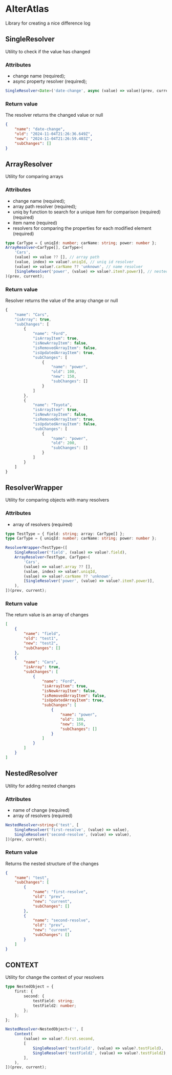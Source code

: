 # AlterAtlas

Library for creating a nice difference log

## SingleResolver

Utility to check if the value has changed

### Attributes

-   change name (required);
-   async property resolver (required);

```typescript
SingleResolver<Date>('date-change', async (value) => value)(prev, current);
```

### Return value

The resolver returns the changed value or null

```json
{
    "name": "date-change",
    "old": "2024-11-04T21:26:36.649Z",
    "new": "2024-11-04T21:26:59.403Z",
    "subChanges": []
}
```

## ArrayResolver

Utility for comparing arrays

### Attributes

-   change name (required);
-   array path resolver (required);
-   uniq by function to search for a unique item for comparison (required) (required)
-   item name (required)
-   resolvers for comparing the properties for each modified element (required)

```typescript
type CarType = { uniqId: number; carName: string; power: number };
ArrayResolver<CarType[], CarType>(
    'Cars',
    (value) => value ?? [], // array path
    (value, index) => value?.uniqId, // uniq id resolver
    (value) => value?.carName ?? 'unknown', // name resolver
    [SingleResolver('power', (value) => value?.item?.power)], // nested change resolvers
)(prev, current);
```

### Return value

Resolver returns the value of the array change or null

```typescript
{
    "name": "Cars",
    "isArray": true,
    "subChanges": [
        {
            "name": "Ford",
            "isArrayItem": true,
            "isNewArrayItem": false,
            "isRemovedArrayItem": false,
            "isUpdatedArrayItem": true,
            "subChanges": [
                {
                    "name": "power",
                    "old": 100,
                    "new": 150,
                    "subChanges": []
                }
            ]
        },
        {
            "name": "Toyota",
            "isArrayItem": true,
            "isNewArrayItem": false,
            "isRemovedArrayItem": true,
            "isUpdatedArrayItem": false,
            "subChanges": [
                {
                    "name": "power",
                    "old": 200,
                    "subChanges": []
                }
            ]
        }
    ]
}
```

## ResolverWrapper

Utility for comparing objects with many resolvers

### Attributes

-   array of resolvers (required)

```typescript
type TestType = { field: string; array: CarType[] };
type CarType = { uniqId: number; carName: string; power: number };

ResolverWrapper<TestType>([
    SingleResolver('field', (value) => value?.field),
    ArrayResolver<TestType, CarType>(
        'Cars',
        (value) => value?.array ?? [],
        (value, index) => value?.uniqId,
        (value) => value?.carName ?? 'unknown',
        [SingleResolver('power', (value) => value?.item?.power)],
    ),
])(prev, current);
```

### Return value

The return value is an array of changes

```json
[
    {
        "name": "field",
        "old": "test1",
        "new": "test2",
        "subChanges": []
    },
    {
        "name": "Cars",
        "isArray": true,
        "subChanges": [
            {
                "name": "Ford",
                "isArrayItem": true,
                "isNewArrayItem": false,
                "isRemovedArrayItem": false,
                "isUpdatedArrayItem": true,
                "subChanges": [
                    {
                        "name": "power",
                        "old": 100,
                        "new": 150,
                        "subChanges": []
                    }
                ]
            }
        ]
    }
]
```

## NestedResolver

Utility for adding nested changes

### Attributes

-   name of change (required)
-   array of resolvers (required)

```typescript
NestedResolver<string>('test', [
    SingleResolver('first-resolve', (value) => value),
    SingleResolver('second-resolve', (value) => value),
])(prev, current);
```

### Return value

Returns the nested structure of the changes

```json
{
    "name": "test",
    "subChanges": [
        {
            "name": "first-resolve",
            "old": "prev",
            "new": "current",
            "subChanges": []
        },
        {
            "name": "second-resolve",
            "old": "prev",
            "new": "current",
            "subChanges": []
        }
    ]
}
```

## CONTEXT

Utility for change the context of your resolvers

```typescript
type NestedObject = {
    first: {
        second: {
            testField: string;
            testField2: number;
        };
    };
};

NestedResolver<NestedObject>('', [
    Context(
        (value) => value?.first.second,
        [
            SingleResolver('testField', (value) => value?.testField),
            SingleResolver('testField2', (value) => value?.testField2),
        ],
    ),
])(prev, current);
```
